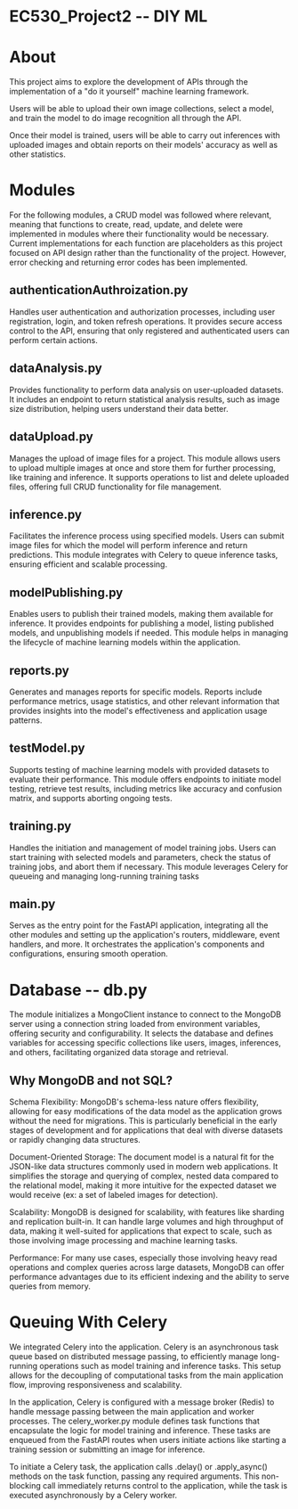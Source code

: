 # EC530_Project2 -- DIY ML

# About

This project aims to explore the development of APIs through the implementation of a "do it yourself" machine learning framework.

Users will be able to upload their own image collections, select a model, and train the model to do image recognition all through the API.

Once their model is trained, users will be able to carry out inferences with uploaded images and obtain reports on their models' accuracy as well as other statistics. 

# Modules

For the following modules, a CRUD model was followed where relevant, meaning that functions to create, read, update, and delete were implemented in modules where their functionality would be necessary.
Current implementations for each function are placeholders as this project focused on API design rather than the functionality of the project. However, error checking and returning error codes has been implemented.

## authenticationAuthroization.py

Handles user authentication and authorization processes, including user registration, login, and token refresh operations. It provides secure access control to the API, ensuring that only registered and authenticated users can perform certain actions.

## dataAnalysis.py

Provides functionality to perform data analysis on user-uploaded datasets. It includes an endpoint to return statistical analysis results, such as image size distribution, helping users understand their data better.

## dataUpload.py

Manages the upload of image files for a project. This module allows users to upload multiple images at once and store them for further processing, like training and inference. It supports operations to list and delete uploaded files, offering full CRUD functionality for file management.

## inference.py

Facilitates the inference process using specified models. Users can submit image files for which the model will perform inference and return predictions. This module integrates with Celery to queue inference tasks, ensuring efficient and scalable processing.

## modelPublishing.py

Enables users to publish their trained models, making them available for inference. It provides endpoints for publishing a model, listing published models, and unpublishing models if needed. This module helps in managing the lifecycle of machine learning models within the application.

## reports.py

Generates and manages reports for specific models. Reports include performance metrics, usage statistics, and other relevant information that provides insights into the model's effectiveness and application usage patterns.

## testModel.py

Supports testing of machine learning models with provided datasets to evaluate their performance. This module offers endpoints to initiate model testing, retrieve test results, including metrics like accuracy and confusion matrix, and supports aborting ongoing tests.

## training.py

Handles the initiation and management of model training jobs. Users can start training with selected models and parameters, check the status of training jobs, and abort them if necessary. This module leverages Celery for queueing and managing long-running training tasks

## main.py

Serves as the entry point for the FastAPI application, integrating all the other modules and setting up the application's routers, middleware, event handlers, and more. It orchestrates the application's components and configurations, ensuring smooth operation.

# Database -- db.py

The module initializes a MongoClient instance to connect to the MongoDB server using a connection string loaded from environment variables, offering security and configurability. It selects the database and defines variables for accessing specific collections like users, images, inferences, and others, facilitating organized data storage and retrieval. 

## Why MongoDB and not SQL?

Schema Flexibility: MongoDB's schema-less nature offers flexibility, allowing for easy modifications of the data model as the application grows without the need for migrations. This is particularly beneficial in the early stages of development and for applications that deal with diverse datasets or rapidly changing data structures.

Document-Oriented Storage: The document model is a natural fit for the JSON-like data structures commonly used in modern web applications. It simplifies the storage and querying of complex, nested data compared to the relational model, making it more intuitive for the expected dataset we would receive (ex: a set of labeled images for detection).

Scalability: MongoDB is designed for scalability, with features like sharding and replication built-in. It can handle large volumes and high throughput of data, making it well-suited for applications that expect to scale, such as those involving image processing and machine learning tasks.

Performance: For many use cases, especially those involving heavy read operations and complex queries across large datasets, MongoDB can offer performance advantages due to its efficient indexing and the ability to serve queries from memory.

# Queuing With Celery

We integrated Celery into the application. Celery is an asynchronous task queue based on distributed message passing, to efficiently manage long-running operations such as model training and inference tasks. This setup allows for the decoupling of computational tasks from the main application flow, improving responsiveness and scalability.

In the application, Celery is configured with a message broker (Redis) to handle message passing between the main application and worker processes. The celery_worker.py module defines task functions that encapsulate the logic for model training and inference. These tasks are enqueued from the FastAPI routes when users initiate actions like starting a training session or submitting an image for inference.

To initiate a Celery task, the application calls .delay() or .apply_async() methods on the task function, passing any required arguments. This non-blocking call immediately returns control to the application, while the task is executed asynchronously by a Celery worker.

